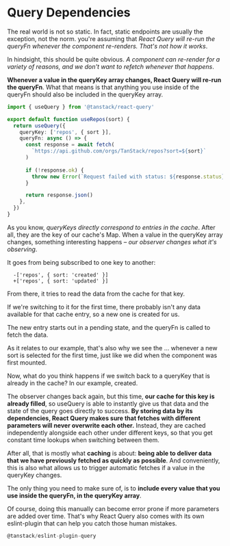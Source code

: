 # Query Dependencies

The real world is not so static. In fact, static endpoints are usually the exception, not the norm.
you're assuming that _React Query will re-run the queryFn whenever the component re-renders. That's not how it works_.

In hindsight, this should be quite obvious. _A component can re-render for a variety of reasons, and we don't want to refetch whenever that happens_.

__Whenever a value in the queryKey array changes, React Query will re-run the queryFn__. What that means is that anything you use inside of the queryFn should also be included in the queryKey array.

```typescript
import { useQuery } from '@tanstack/react-query'

export default function useRepos(sort) {
  return useQuery({
    queryKey: ['repos', { sort }],
    queryFn: async () => {
      const response = await fetch(
        `https://api.github.com/orgs/TanStack/repos?sort=${sort}`
      )
      
      if (!response.ok) {
        throw new Error(`Request failed with status: ${response.status}`)
      }

      return response.json()
    },
  })
}

```

As you know, _queryKeys directly correspond to entries in the cache_. After all, they are the key of our cache's Map.
When a value in the queryKey array changes, something interesting happens – _our observer changes what it's observing_.

It goes from being subscribed to one key to another:

```text
  -['repos', { sort: 'created' }]
  +['repos', { sort: 'updated' }]
```

From there, it tries to read the data from the cache for that key.

If we're switching to it for the first time, there probably isn't any data available for that cache entry, so a new one is created for us.

The new entry starts out in a pending state, and the queryFn is called to fetch the data.

As it relates to our example, that's also why we see the ... whenever a new sort is selected for the first time, just like we did when the component was first mounted.

Now, what do you think happens if we switch back to a queryKey that is already in the cache? In our example, created.

The observer changes back again, but this time, __our cache for this key is already filled__, so useQuery is able to instantly give us that data and the state of the query goes directly to success.
__By storing data by its dependencies, React Query makes sure that fetches with different parameters will never overwrite each other.__ Instead, they are cached independently alongside each other under different keys, so that you get constant time lookups when switching between them.

After all, that is mostly what __caching__ is about: __being able to deliver data that we have previously fetched as quickly as possible__. And conveniently, this is also what allows us to trigger automatic fetches if a value in the queryKey changes.

The only thing you need to make sure of, is to __include every value that you use inside the queryFn, in the queryKey array__.

Of course, doing this manually can become error prone if more parameters are added over time. That's why React Query also comes with its own eslint-plugin that can help you catch those human mistakes.

```typescript
@tanstack/eslint-plugin-query

```